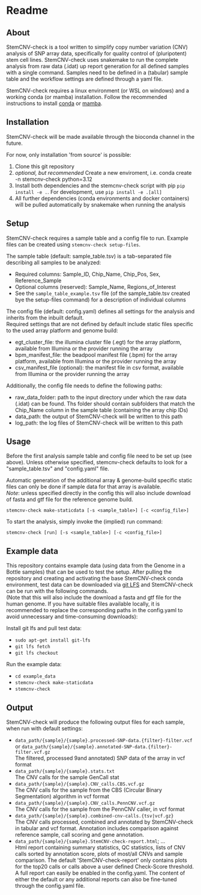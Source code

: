 # Readme

## About

StemCNV-check is a tool written to simplify copy number variation (CNV) analysis of SNP array data, specifically for quality control of (pluripotent) stem cell lines. 
StemCNV-check uses snakemake to run the complete analysis from raw data (.idat) up report generation for all defined samples with a single command. Samples need to be defined in a (tabular) sample table and the workflow settings are defined through a yaml file. 

StemCNV-check requires a linux environment (or WSL on windows) and a working conda (or mamba) installation. Follow the recommended instructions to install [conda](https://docs.conda.io/projects/conda/en/latest/user-guide/install/index.html) or [mamba](https://mamba.readthedocs.io/en/latest/installation/mamba-installation.html).

## Installation

StemCNV-check will be made available through the bioconda channel in the future. 

For now, only installation 'from source' is possible:

1. Clone this git repository
2. *optional, but recommended* Create a new enviroment, i.e. conda create -n stemcnv-check python=3.12 
3. Install both dependencies and the stemcnv-check script with pip `pip install -e .`. For development, use `pip install -e .[all]`
4. All further dependencies (conda environments and docker containers) will be pulled automatically by snakemake when running the analysis

## Setup

StemCNV-check requires a sample table and a config file to run. Example files can be created using `stemcnv-check setup-files`.

The sample table (default: sample_table.tsv) is a tab-separated file describing all samples to be analyzed:
- Required columns: Sample_ID, Chip_Name, Chip_Pos, Sex, Reference_Sample
- Optional columns (reserved): Sample_Name, Regions_of_Interest
- See the `sample_table_example.tsv` file (of the sample_table.tsv created bye the setup-files command) for a description of individual columns

The config file (default: config.yaml) defines all settings for the analysis and inherits from the inbuilt default.  
Required settings that are not defined by default include static files specific to the used array platform and genome build:
- egt_cluster_file: the illumina cluster file (.egt) for the array platform, available from Illumina or the provider running the array 
- bpm_manifest_file: the beadpool manifest file (.bpm) for the array platform, available from Illumina or the provider running the array
- csv_manifest_file (optional): the manifest file in csv format, available from Illumina or the provider running the array

Additionally, the config file needs to define the following paths:
- raw_data_folder: path to the input directory under which the raw data (.idat) can be found. Ths folder should contain subfolders that match the Chip_Name column in the sample table (containing the array chip IDs)
- data_path: the output of StemCNV-check will be written to this path
- log_path: the log files of StemCNV-check will be written to this path


## Usage

Before the first analysis sample table and config file need to be set up (see above). 
Unless otherwise specified, stemcnv-check defaults to look for a "sample_table.tsv" and "config.yaml" file.  

Automatic generation of the additional array & genome-build specific static files can only be done if sample data for 
that array is available.  
*Note*: unless specified directly in the config this will also include download of fasta and gtf file for the reference genome build.

`stemcnv-check make-staticdata [-s <sample_table>] [-c <config_file>]`

To start the analysis, simply invoke the (implied) run command:

`stemcnv-check [run] [-s <sample_table>] [-c <config_file>]`


## Example data

This repository contains example data (using data from the Genome in a Bottle samples) that can be used to test the setup.
After pulling the repository and creating and activating the base StemCNV-check conda environment, test data can be downloaded via [git LFS](https://git-lfs.com/) and StemCNV-check can be run with the following commands.  
(Note that this will also include the download a fasta and gtf file for the human genome. If you have suitable files available locally, 
it is recommended to replace the corresponding paths in the config.yaml to avoid unnecessary and time-consuming downloads):

Install git lfs and pull test data:
- `sudo apt-get install git-lfs`
- `git lfs fetch`
- `git lfs checkout`

Run the example data:
- `cd example_data`
- `stemcnv-check make-staticdata` 
- `stemcnv-check`

## Output

StemCNV-check will produce the following output files for each sample, when run with default settings:
- `data_path/{sample}/{sample}.processed-SNP-data.{filter}-filter.vcf` or 
  `data_path/{sample}/{sample}.annotated-SNP-data.{filter}-filter.vcf.gz`  
  The filtered, processed 9and annotated) SNP data of the array in vcf format
- `data_path/{sample}/{sample}.stats.txt`  
  The CNV calls for the sample GenCall stat
- `data_path/{sample}/{sample}.CNV_calls.CBS.vcf.gz`  
  The CNV calls for the sample from the CBS (Circular Binary Segmentation) algorithm in vcf format
- `data_path/{sample}/{sample}.CNV_calls.PennCNV.vcf.gz`  
  The CNV calls for the sample from the PennCNV caller, in vcf format
- `data_path/{sample}/{sample}.combined-cnv-calls.{tsv|vcf.gz}`  
  The CNV calls processed, combined and annotated by StemCNV-check in tabular and vcf format. 
  Annotation includes comparison against reference sample, call scoring and gene annotation.
- `data_path/{sample}/{sample}.StemCNV-check-report.html`; ...  
  Html report containing summary statistics, QC statistics, lists of CNV calls sorted by annotation score, 
  plots of most/all CNVs and sample comparison. The default 'StemCNV-check-report' only contains plots for the top20 
  calls or calls above a user defined Check-Score threshold. A full report can easily be enabled in the config.yaml. 
  The content of either the default or any additional reports can also be fine-tuned through the config.yaml file.


